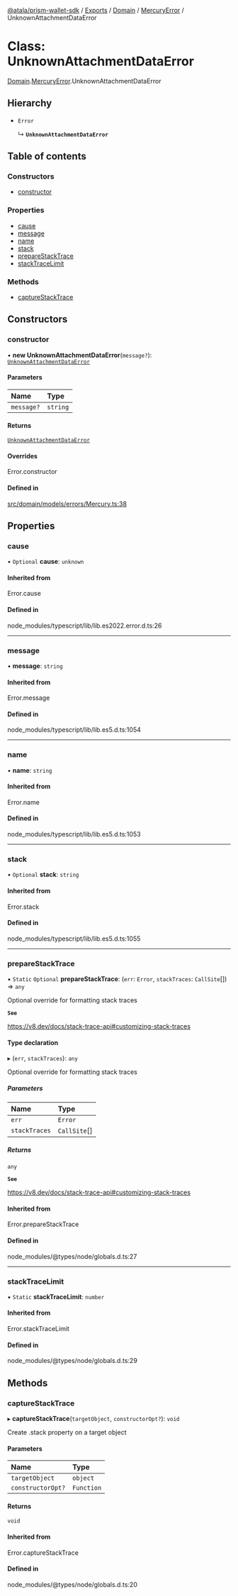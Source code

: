 [@atala/prism-wallet-sdk](../README.md) / [Exports](../modules.md) / [Domain](../modules/Domain.md) / [MercuryError](../modules/Domain.MercuryError.md) / UnknownAttachmentDataError

# Class: UnknownAttachmentDataError

[Domain](../modules/Domain.md).[MercuryError](../modules/Domain.MercuryError.md).UnknownAttachmentDataError

## Hierarchy

- `Error`

  ↳ **`UnknownAttachmentDataError`**

## Table of contents

### Constructors

- [constructor](Domain.MercuryError.UnknownAttachmentDataError.md#constructor)

### Properties

- [cause](Domain.MercuryError.UnknownAttachmentDataError.md#cause)
- [message](Domain.MercuryError.UnknownAttachmentDataError.md#message)
- [name](Domain.MercuryError.UnknownAttachmentDataError.md#name)
- [stack](Domain.MercuryError.UnknownAttachmentDataError.md#stack)
- [prepareStackTrace](Domain.MercuryError.UnknownAttachmentDataError.md#preparestacktrace)
- [stackTraceLimit](Domain.MercuryError.UnknownAttachmentDataError.md#stacktracelimit)

### Methods

- [captureStackTrace](Domain.MercuryError.UnknownAttachmentDataError.md#capturestacktrace)

## Constructors

### constructor

• **new UnknownAttachmentDataError**(`message?`): [`UnknownAttachmentDataError`](Domain.MercuryError.UnknownAttachmentDataError.md)

#### Parameters

| Name | Type |
| :------ | :------ |
| `message?` | `string` |

#### Returns

[`UnknownAttachmentDataError`](Domain.MercuryError.UnknownAttachmentDataError.md)

#### Overrides

Error.constructor

#### Defined in

[src/domain/models/errors/Mercury.ts:38](https://github.com/input-output-hk/atala-prism-wallet-sdk-ts/blob/f8f2652/src/domain/models/errors/Mercury.ts#L38)

## Properties

### cause

• `Optional` **cause**: `unknown`

#### Inherited from

Error.cause

#### Defined in

node_modules/typescript/lib/lib.es2022.error.d.ts:26

___

### message

• **message**: `string`

#### Inherited from

Error.message

#### Defined in

node_modules/typescript/lib/lib.es5.d.ts:1054

___

### name

• **name**: `string`

#### Inherited from

Error.name

#### Defined in

node_modules/typescript/lib/lib.es5.d.ts:1053

___

### stack

• `Optional` **stack**: `string`

#### Inherited from

Error.stack

#### Defined in

node_modules/typescript/lib/lib.es5.d.ts:1055

___

### prepareStackTrace

▪ `Static` `Optional` **prepareStackTrace**: (`err`: `Error`, `stackTraces`: `CallSite`[]) => `any`

Optional override for formatting stack traces

**`See`**

https://v8.dev/docs/stack-trace-api#customizing-stack-traces

#### Type declaration

▸ (`err`, `stackTraces`): `any`

Optional override for formatting stack traces

##### Parameters

| Name | Type |
| :------ | :------ |
| `err` | `Error` |
| `stackTraces` | `CallSite`[] |

##### Returns

`any`

**`See`**

https://v8.dev/docs/stack-trace-api#customizing-stack-traces

#### Inherited from

Error.prepareStackTrace

#### Defined in

node_modules/@types/node/globals.d.ts:27

___

### stackTraceLimit

▪ `Static` **stackTraceLimit**: `number`

#### Inherited from

Error.stackTraceLimit

#### Defined in

node_modules/@types/node/globals.d.ts:29

## Methods

### captureStackTrace

▸ **captureStackTrace**(`targetObject`, `constructorOpt?`): `void`

Create .stack property on a target object

#### Parameters

| Name | Type |
| :------ | :------ |
| `targetObject` | `object` |
| `constructorOpt?` | `Function` |

#### Returns

`void`

#### Inherited from

Error.captureStackTrace

#### Defined in

node_modules/@types/node/globals.d.ts:20

